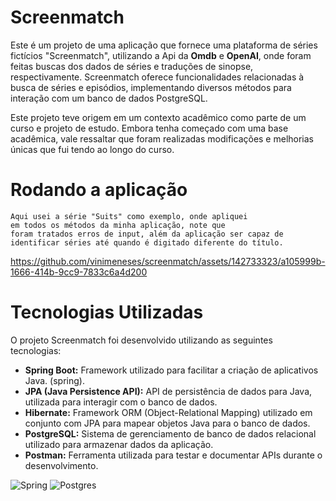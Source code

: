 # Screenmatch

Este é um projeto de uma aplicação que fornece uma plataforma de séries fictícios "Screenmatch", utilizando a Api da **Omdb** e **OpenAI**, onde foram feitas buscas dos dados de séries e traduções de sinopse, respectivamente. Screenmatch oferece funcionalidades relacionadas à busca de séries e episódios, implementando diversos métodos para interação com um banco de dados PostgreSQL.

Este projeto teve origem em um contexto acadêmico como parte de um curso e projeto de estudo. Embora tenha começado com uma base acadêmica, vale ressaltar que foram realizadas modificações e melhorias únicas que fui tendo ao longo do curso.


# Rodando a aplicação
    Aqui usei a série "Suits" como exemplo, onde apliquei
    em todos os métodos da minha aplicação, note que 
    foram tratados erros de input, além da aplicação ser capaz de 
    identificar séries até quando é digitado diferente do título.


https://github.com/vinimeneses/screenmatch/assets/142733323/a105999b-1666-414b-9cc9-7833c6a4d200

# Tecnologias Utilizadas

O projeto Screenmatch foi desenvolvido utilizando as seguintes tecnologias:

- **Spring Boot:** Framework utilizado para facilitar a criação de aplicativos Java. (spring).
- **JPA (Java Persistence API):** API de persistência de dados para Java, utilizada para interagir com o banco de dados.
- **Hibernate:** Framework ORM (Object-Relational Mapping) utilizado em conjunto com JPA para mapear objetos Java para o banco de dados.
- **PostgreSQL:** Sistema de gerenciamento de banco de dados relacional utilizado para armazenar dados da aplicação.
- **Postman:** Ferramenta utilizada para testar e documentar APIs durante o desenvolvimento.

![Spring](https://img.shields.io/badge/spring-%236DB33F.svg?style=for-the-badge&logo=spring&logoColor=white)
![Postgres](https://img.shields.io/badge/postgres-%23316192.svg?style=for-the-badge&logo=postgresql&logoColor=white)
## 




